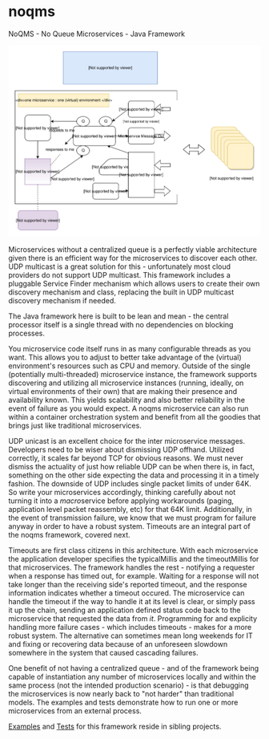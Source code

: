 # noqms
NoQMS - No Queue Microservices - Java Framework

![alt text](architecture.svg)

Microservices without a centralized queue is a perfectly viable architecture given there is 
an efficient way for the microservices to discover each other. UDP multicast is a great solution for
this - unfortunately most cloud providers do not support UDP multicast. This framework includes a pluggable
Service Finder mechanism which allows users to create their own discovery mechanism and class, replacing 
the built in UDP multicast discovery mechanism if needed.

The Java framework here is built to be lean and mean - the central processor itself is a single thread with no 
dependencies on blocking processes. 

You microservice code itself runs in as many configurable threads as you want.
This allows you to adjust to better take advantage of the (virtual) environment's resources such as CPU and memory. 
Outside of the single (potentially multi-threaded) microservice instance, the framework supports discovering and
utilizing all microservice instances (running, ideally, on virtual environments of their own) 
that are making their presence and availability known. This yields scalability and also better reliability in the event 
of failure as you would expect. A noqms microservice can also run within a container orchestration system
and benefit from all the goodies that brings just like traditional microservices. 

UDP unicast is an excellent choice for the inter microservice messages. Developers need to be wiser about dismissing
UDP offhand. Utilized correctly, it scales far beyond TCP for obvious reasons. We must never dismiss 
the actuality of just how reliable UDP can be when there is, in fact, something on the other side expecting 
the data and processing it in a timely fashion. The downside of UDP includes single packet limits of under 64K. So write your 
microservices accordingly, thinking carefully about not turning it into a <i>macro</i>service before applying 
workarounds (paging, application level packet reassembly, etc) for that 64K limit. Additionally, in the event of
transmission failure, we know that we must program for failure anyway in order to have a robust system. Timeouts 
are an integral part of the noqms framework, covered next.

Timeouts are first class citizens in this architecture. With each microservice the application developer specifies the
typicalMillis and the timeoutMillis for that microservices. The framework handles the rest - notifying a requester when
a response has timed out, for example. Waiting for a response will not take longer than the receiving side's reported
timeout, and the response information indicates whether a timeout occured. The microservice can handle the timeout 
if the way to handle it at its level is clear, or simply pass it up the chain, sending an application defined status code back 
to the microservice that requested the data from <i>it</i>.  Programming for and explicity handling more failure cases - which includes timeouts - makes for a more robust system. The alternative can sometimes mean long weekends for IT and fixing or recovering data
because of an unforeseen slowdown somewhere in the system that caused cascading failures. 

One benefit of not having a centralized queue - and of the framework being capable of instantiation any number of
microservices locally and within the same process (not the intended production scenario) - is that debugging 
the microservices is now nearly back to "not harder" than traditional models. The examples and tests demonstrate how 
to run one or more microservices from an external process. 

[Examples](https://github.com/noqms/noqms-examples) and [Tests](https://github.com/noqms/noqms-tests) for this framework
reside in sibling projects.
